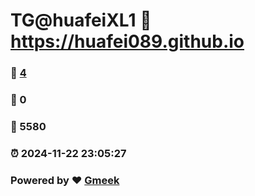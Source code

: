 # TG@huafeiXL1 :link: https://huafei089.github.io 
### :page_facing_up: [4](https://huafei089.github.io/tag.html) 
### :speech_balloon: 0 
### :hibiscus: 5580 
### :alarm_clock: 2024-11-22 23:05:27 
### Powered by :heart: [Gmeek](https://github.com/Meekdai/Gmeek)
